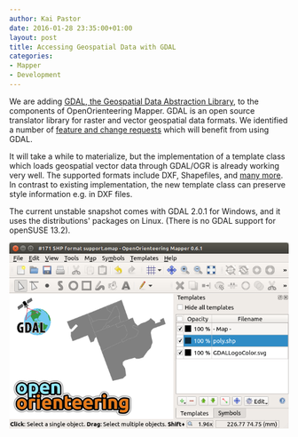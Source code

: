 ```yaml
---
author: Kai Pastor
date: 2016-01-28 23:35:00+01:00
layout: post
title: Accessing Geospatial Data with GDAL
categories:
- Mapper
- Development
---
```


We are adding [GDAL, the Geospatial Data Abstraction Library](http://www.gdal.org),
to the components of OpenOrienteering Mapper. GDAL is an open source translator
library for raster and vector geospatial data formats. We identified a number of
[feature and change requests](https://github.com/OpenOrienteering/mapper/issues/574)
which will benefit from using GDAL.

It will take a while to materialize, but the implementation of a template class
which loads geospatial vector data through GDAL/OGR is already working very well.
The supported formats include DXF, Shapefiles, and
[many more](http://www.gdal.org/ogr_formats.html). In contrast to existing 
implementation, the new template class can preserve style information e.g. in
DXF files.

The current unstable snapshot comes with GDAL 2.0.1 for Windows, and it uses the 
distributions' packages on Linux. (There is no GDAL support for openSUSE 13.2).

![Shapefile in Mapper](/assets/2016/2016-01-27-GDAL-support.png)
